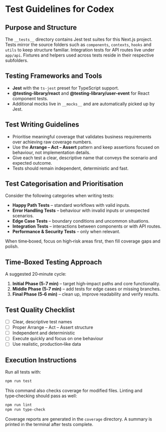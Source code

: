 # Test Guidelines for Codex

## Purpose and Structure

The `__tests__` directory contains Jest test suites for this Next.js project. Tests mirror the source folders such as `components`, `contexts`, `hooks` and `utils` to keep structure familiar. Integration tests for API routes live under `app/api`. Fixtures and helpers used across tests reside in their respective subfolders.

## Testing Frameworks and Tools

- **Jest** with the `ts-jest` preset for TypeScript support.
- **@testing-library/react** and **@testing-library/user-event** for React component tests.
- Additional mocks live in `__mocks__` and are automatically picked up by Jest.

## Test Writing Guidelines

- Prioritise meaningful coverage that validates business requirements over achieving raw coverage numbers.
- Use the **Arrange – Act – Assert** pattern and keep assertions focused on behaviour, not implementation details.
- Give each test a clear, descriptive name that conveys the scenario and expected outcome.
- Tests should remain independent, deterministic and fast.

## Test Categorisation and Prioritisation

Consider the following categories when writing tests:

- **Happy Path Tests** – standard workflows with valid inputs.
- **Error Handling Tests** – behaviour with invalid inputs or unexpected scenarios.
- **Edge Case Tests** – boundary conditions and uncommon situations.
- **Integration Tests** – interactions between components or with API routes.
- **Performance & Security Tests** – only when relevant.

When time‑boxed, focus on high‑risk areas first, then fill coverage gaps and polish.

## Time‑Boxed Testing Approach

A suggested 20‑minute cycle:

1. **Initial Phase (5‑7 min)** – target high‑impact paths and core functionality.
2. **Middle Phase (5‑7 min)** – add tests for edge cases or missing branches.
3. **Final Phase (5‑6 min)** – clean up, improve readability and verify results.

## Test Quality Checklist

- [ ] Clear, descriptive test names
- [ ] Proper Arrange – Act – Assert structure
- [ ] Independent and deterministic
- [ ] Execute quickly and focus on one behaviour
- [ ] Use realistic, production‑like data

## Execution Instructions

Run all tests with:

```bash
npm run test
```

This command also checks coverage for modified files. Linting and type‑checking should pass as well:

```bash
npm run lint
npm run type-check
```

Coverage reports are generated in the `coverage` directory. A summary is printed in the terminal after tests complete.
